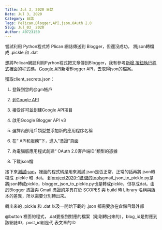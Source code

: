 ```yaml
---
Title: Jul 3, 2020 日誌
Date: Jul 3, 2020
Category: 日誌
Tags: Pelican,Blogger,API,json,OAuth 2.0
Slug: Jul_03_ 2020
Author: 40723150
---
```

嘗試利用 Python程式將 Plican 網誌傳送到 Blogger，但還沒成功。
將json轉檔成 .pickle 和 .dat
<!-- PELICAN_END_SUMMARY -->

想將Pelican網誌利用Pyrhon程式把文章傳到Blogger，我有參考[新增 按鈕執行程式]裡面的程式碼，[Google API]新增Blogger API，去取得json的檔案。

獲取client_secrets.json：

1. 登錄到您的@gm帳戶

2. 到[Google API]

3. 接受許可並創建Google API項目

4. 啟用Google Blogger API v3

5. 選擇內部用戶類型並添加新的應用程序名稱

6. 在“ API和服務”下，進入“憑證”頁面

7. 為電腦版應用程式創建“ OAuth 2.0客戶端ID”類型的憑據

8. 下載json檔

接下來[測試json]，裡面的程式碼是用來測試.json是否正常，正常的話再將.json轉檔成 .pickle 和 .dat。
到[project2020-1倉儲的tools]gmail_json_to_pickle.py是將json轉成pickle，blogger_json_to_pickle.py也是轉成pickle，但存成dat。由於Blogger 憑證與 Gmail 憑證的差異在於 SCOPES 與 build 時 LIbrary 名稱與版本的差異，所以需要分別轉出來。

轉出來的 .pickle 和 .dat 以及一開始下載的 .json 都需要放在倉儲目錄外部

@button 裡面的程式，.dat要指到對應的檔案（剛剛轉出來的），blog_id是對應到該網誌ID，post_id則是代    表文章的ID

[新增 按鈕執行程式]: http://lab.mde.tw/blog/sync-pelican-and-blogger-content.html
[Google API]: https://console.developers.google.com/apis/credentials
[測試json]: https://2019wcm.blogspot.com/2019/03/posted-via-python.html
[project2020-1倉儲的tools]: https://github.com/mdecourse/project2020-1/tree/master/tools

